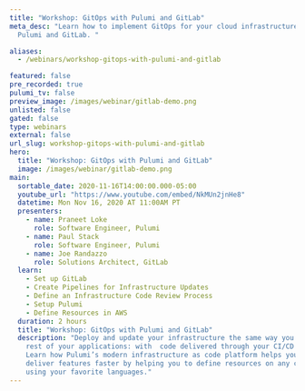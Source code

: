 ```yaml
---
title: "Workshop: GitOps with Pulumi and GitLab"
meta_desc: "Learn how to implement GitOps for your cloud infrastructure using
  Pulumi and GitLab. "

aliases:
  - /webinars/workshop-gitops-with-pulumi-and-gitlab

featured: false
pre_recorded: true
pulumi_tv: false
preview_image: /images/webinar/gitlab-demo.png
unlisted: false
gated: false
type: webinars
external: false
url_slug: workshop-gitops-with-pulumi-and-gitlab
hero:
  title: "Workshop: GitOps with Pulumi and GitLab"
  image: /images/webinar/gitlab-demo.png
main:
  sortable_date: 2020-11-16T14:00:00.000-05:00
  youtube_url: "https://www.youtube.com/embed/NkMUn2jnHe8"
  datetime: Mon Nov 16, 2020 AT 11:00AM PT
  presenters:
    - name: Praneet Loke
      role: Software Engineer, Pulumi
    - name: Paul Stack
      role: Software Engineer, Pulumi
    - name: Joe Randazzo
      role: Solutions Architect, GitLab
  learn:
    - Set up GitLab
    - Create Pipelines for Infrastructure Updates
    - Define an Infrastructure Code Review Process
    - Setup Pulumi
    - Define Resources in AWS
  duration: 2 hours
  title: "Workshop: GitOps with Pulumi and GitLab"
  description: "Deploy and update your infrastructure the same way you deliver the
    rest of your applications: with  code delivered through your CI/CD pipeline.
    Learn how Pulumi’s modern infrastructure as code platform helps your team
    deliver features faster by helping you to define resources on any cloud
    using your favorite languages."
---
```

